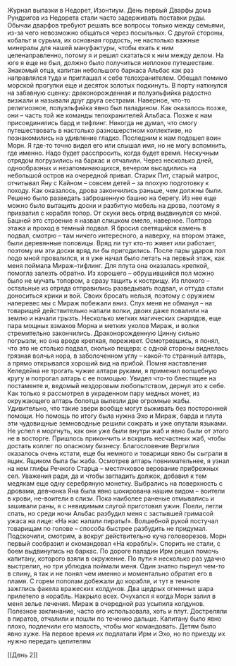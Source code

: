 Журнал вылазки в Недорет, Изонтиум. День первый
Дварфы дома Рундригов из Недорета стали часто задерживать поставки руды. Обычаи дварфов требуют решать все вопросы только между семьями, из-за чего невозможно общаться через посыльных. С другой стороны, кобальт и сурьма, их основная гордость, не настолько важные минералы для нашей мануфактуры, чтобы ехать к ним целенаправленно, потому я и решил скататься к ним между делом. На юге я еще не был, должно было получиться неплохое путешествие. Знакомый отца, капитан небольшого баркаса Альбас как раз направлялся туда и приглашал к себе телохранителем. Обещал помимо морской прогулки еще и десяток золотых подкинуть. 
В порту наткнулся на забавную сценку: драконорожденная и полуэльфийка радостно визжали и называли друг друга сестрами. Наверное, что-то религиозное, полуэльфийка явно был паладином. Как оказалось позже, они – часть той же команды телохранителей Альбаса. Позже к нам присоединились бард и тифлинг. Никогда не думал, что смогу путешествовать в настолько разношерстном коллективе, но познакомились на удивление гладко. Последним к нам подошел воин Морн. Я где-то точно видел его или слышал имя, но не могу вспомнить, где именно. Надо будет расспросить, когда будет время. Нескучным отрядом погрузились на баркас и отчалили. Через несколько дней, однообразных и незапоминающихся, вечером высадились на небольшой остров на очередной привал. Старик Пит, старый матрос, отчитывал Яну с Кайном – совсем детей – за плохую подготовку к походу. Как оказалось, дрова закончились раньше, чем должны были. Решено было разведать заброшенную башню на берегу. Из нее еще можно было вытащить доски и разбитую мебель на дрова, поэтому я прихватил с корабля топор. От скуки весь отряд выдвинулся со мной. Башней это строение я назвал слишком смело, наверное. Полтора этажа и проход в темный подвал. Я бросил светящийся камень в подвал, смотрю – там ничего интересного, а наверху, на втором этаже, были деревянные половицы. Вряд ли тут кто-то живет или работает, поэтому им эти доски вряд ли бы пригодились. После пары ударов пол подо мной провалился, и я уже начал было летать на первый этаж, как меня поймала Мираж–тифлинг. Для плута она оказалась крепкой, помогла залезть обратно. Из хорошего – обрушившийся пол можно было не мучать топором, а сразу тащить к кострищу. Из плохого – остальные из отряда отправились разведывать подвал, и оттуда стали доноситься крики и вой. Своих бросать нельзя, поэтому с оружием наперевес мы с Мираж побежали вниз. Слух меня не обманул – на товарищей действительно напали волки, двоих даже повалили на землю и начали грызть. Несколько метких магических снарядов, еще пара мощных взмахов Морна и метких уколов Мираж, и волки стремительно закончились. Драконорожденную Цинну сильно погрызли, но она вроде крепкая, переживет. Осмотревшись, я понял, что это не столько подвал, сколько пещера: с одной стороны виднелась грязная волчья нора, в заболоченном углу – какой-то странный алтарь, а прямо открывался хороший вид на прибой. Помня наставления Келедейна не трогать чужие алтари руками, я применил волшебную кругу и потрогал алтарь с ее помощью. Увидел что-то блестящее на постаменте и, ведомый нездоровым любопытством, дернул это к себе. Как только я рассмотрел в украденном пару медных монет, из окружающего алтарь болотца вылезли две огромные жабы. Удивительно, что такие звери вообще могут выживать без посторонней помощи. Но помощь по итогу была нужна Эхо и Мираж, барда и плута эти чудовищные земноводные решили сожрать и уже опутали языками. Не успел я моргнуть, как они уже были внутри жаб и явно были от этого не в восторге. Пришлось прикончить и вскрыть несчастных жаб, чтобы достать коллег по опасному бизнесу. Благословение Вергилия оказалось очень кстати, еще бы немного и товарищи явно бы сыграли в ящик. Ящиком была бы жаба. Осмотрев алтарь повнимательнее, я узнал на нем глифы Речного Старца – местячковое верование прибрежных сел. Уважения ради, да и чтобы загладить должок, добавил к тем медякам еще одну серебряную монетку.
Выбрались на поверхность с дровами, девчонка Яна была явно шокирована нашим видом – воители в крови, не-воители в слизи. Пока наиболее раненые отмывались и зашивали раны, я с невидимым слугой приготовил ужин. Поели, легли спать, но среди ночи Альбас разбудил меня с застывшей гримасой ужаса на лице: «На нас напали пираты!». Волшебной рукой постучал товарищам по голове – способа быстрее разбудить не придумал. Подскочили, смотрим, а вокруг действительно куча головорезов. Морн первый сообразил и скомандовал «На корабль!». Спорить не стали, с боем выдвинулись на баркас. По дороге паладин Ирм решил помочь капитану, которого взяли в окружение. По пути я несколько раз удачно выстрелил, но три ублюдка поймали меня. Один знатно пырнул чем-то в спину, я так и не понял чем именно и моментально обратил его в пламя. С горем пополам добежали до корабля, и тут в темноте зажглись факела вражеских колдунов. Два щедрых огненных шара прилетело в корабль. Накрыло всех. 
Очухался я когда Морн залил в меня зелье лечения. Мираж в очередной раз усыпила колдунов. Полезное заклинание, часто его использовала, хоть и плут. Достреляли в пиратов, отчалили и пошли по течению дальше. Капитану было явно плохо, подлечили его малость, чтобы мог командовать. Детям было явно хуже. На первое время их подлатали Ирм и Эхо, но по приезду их нужно передать целителям


[[День 2]]